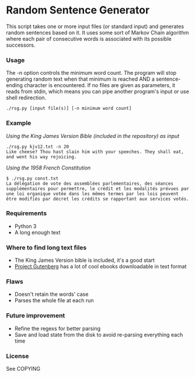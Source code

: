 # Random Sentence Generator

This script takes one or more input files (or standard input) and generates random sentences based on it.
It uses some sort of Markov Chain algorithm where each pair of consecutive words is associated with its possible successors.

### Usage
The -n option controls the minimum word count. The program will stop generating random text when that minimum is reached AND a sentence-ending character is encountered.
If no files are given as parameters, it reads from stdin, which means you can pipe another program's input or use shell redirection.
```
./rsg.py [input file(s)] [-n minimum word count]
```

### Example
*Using the King James Version Bible (included in the repository) as input*
```
./rsg.py kjv12.txt -n 20
Like cheese? Thou hast slain him with your speeches. They shall eat, and went his way rejoicing.
```

*Using the 1958 French Constitution*
```
$ ./rsg.py const.txt
La délégation de vote des assemblées parlementaires, des séances supplémentaires pour permettre, le crédit et les modalités prévues par une loi organique votée dans les mêmes termes par les lois peuvent être modifiés par décret les crédits se rapportant aux services votés.
```

### Requirements
* Python 3
* A long enough text

### Where to find long text files
* The King James Version bible is included, it's a good start
* [Project Gutenberg](http://www.gutenberg.org/) has a lot of cool ebooks downloadable in text format

### Flaws
* Doesn't retain the words' case
* Parses the whole file at each run

### Future improvement
* Refine the regexs for better parsing
* Save and load state from the disk to avoid re-parsing everything each time

### License
See COPYING
